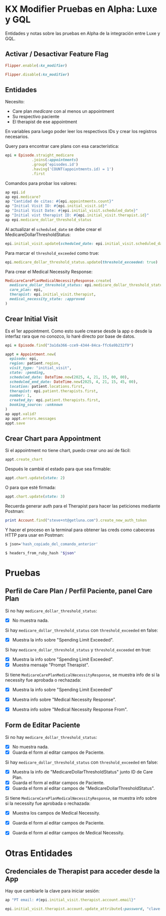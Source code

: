 # KX Modifier Pruebas en Alpha: Luxe y GQL

Entidades y notas sobre las pruebas en Alpha de la integración entre Luxe y GQL.

## Activar / Desactivar Feature Flag

```ruby
Flipper.enable(:kx_modifier)

Flipper.disable(:kx_modifier)
```

## Entidades

Necesito:

- Care plan *medicare* con al menos un appointment
- Su respectivo paciente
- El therapist de ese appointment

En variables para luego poder leer los respectivos IDs y crear los registros necesarios.

Query para encontrar care plans con esa característica:
```ruby
epi = Episode.straight_medicare
            .joins(:appointments)
            .group('episodes.id')
            .having('COUNT(appointments.id) = 1')
            .first
```

Comandos para probar los valores:
```ruby
ap epi.id
ap epi.medicare?
ap "Cantidad de citas: #{epi.appointments.count}"
ap "Initial Visit ID: #{epi.initial_visit.id}"
ap "Initial Visit Date: #{epi.initial_visit.scheduled_date}"
ap "Initial vist therapist ID: #{epi.initial_visit.therapist.id}"
ap epi.medicare_dollar_threshold_status
```

Al actualizar el `scheduled_date` se debe crear el MedicareDollarThresholdStatus:
```ruby
epi.initial_visit.update(scheduled_date: epi.initial_visit.scheduled_date + 1.day)
```

Para marcar el `threshold_exceeded` como true:
```ruby
epi.medicare_dollar_threshold_status.update(threshold_exceeded: true)
```

Para crear el Medical Necessity Response:
```ruby
MedicareCarePlanMedicalNecessityResponse.create(
  medicare_dollar_threshold_status: epi.medicare_dollar_threshold_status,
  care_plan: epi,
  therapist: epi.initial_visit.therapist,
  medical_necessity_state: :approved
)
```

## Crear Initial Visit

Es el 1er appointment. Como esto suele crearse desde la app o desde la interfaz rara que no conozco, lo haré directo por base de datos.

```ruby
epi = Episode.find("3a1da366-cce9-4344-84ca-ffc6a9b232f9")

appt = Appointment.new(
  episode: epi,
  region: patient.region,
  visit_type: "initial_visit",
  state: :pending,
  scheduled_date: DateTime.new(2025, 4, 21, 15, 00, 00),
  scheduled_end_date: DateTime.new(2025, 4, 21, 15, 45, 00),
  location: patient.locations.first,
  therapist: epi.patient.therapists.first,
  number: 1,
  created_by: epi.patient.therapists.first,
  booking_source: :unknown
)
ap appt.valid?
ap appt.errors.messages
appt.save
```

## Crear Chart para Appointment

Si el appointment no tiene chart, puedo crear uno así de fácil:
```ruby
appt.create_chart
```

Después le cambié el estado para que sea firmable:
```ruby
appt.chart.update(state: 2)
```

O para que esté firmada:
```ruby
appt.chart.update(state: 3)
```

Recuerda generar auth para el Therapist para hacer las peticiones mediante Postman:
```ruby
print Account.find("steve+nt@getluna.com").create_new_auth_token
```

Y hacer el proceso en la terminal para obtener las creds como cabeceras HTTP para usar en Postman:
```bash
$ json='hash_copiado_del_comando_anterior'

$ headers_from_ruby_hash "$json"
```

# Pruebas

## Perfil de Care Plan / Perfil Paciente, panel Care Plan

Si no hay `medicare_dollar_threshold_status`:

- [x] No muestra nada.

Si hay `medicare_dollar_threshold_status` con `threshold_exceeded` en false:

- [x] Muestra la info sobre "Spending Limit Exceeded".

Si hay `medicare_dollar_threshold_status` y `threshold_exceeded` en true:

- [x] Muestra la info sobre "Spending Limit Exceeded".
- [x] Muestra mensaje "Prompt Therapist".

Si tiene `MedicareCarePlanMedicalNecessityResponse`, se muestra info de si la necessity fue aprobada o rechazada:

- [x] Muestra la info sobre "Spending Limit Exceeded"
- [x] Muestra info sobre "Medical Necessity Response".
- [x] Muestra info sobre "Medical Necessity Response From".


## Form de Editar Paciente

Si no hay `medicare_dollar_threshold_status`:

- [x] No muestra nada.
- [x] Guarda el form al editar campos de Paciente.

Si hay `medicare_dollar_threshold_status` con `threshold_exceeded` en false:

- [x] Muestra la info de "MedicareDollarThresholdStatus" junto ID de Care Plan.
- [x] Guarda el form al editar campos de Paciente.
- [x] Guarda el form al editar campos de "MedicareDollarThresholdStatus".

Si tiene `MedicareCarePlanMedicalNecessityResponse`, se muestra info sobre si la necessity fue aprobada o rechazada:

- [x] Muestra los campos de Medical Necessity.
- [x] Guarda el form al editar campos de Paciente.
- [x] Guarda el form al editar campos de Medical Necessity.


# Otras Entidades

## Credenciales de Therapist para acceder desde la App

Hay que cambiarle la clave para iniciar sesión:
```ruby
ap "PT email: #{epi.initial_visit.therapist.account.email}"

epi.initial_visit.therapist.account.update_attribute(:password, "clave-super-segura")
```